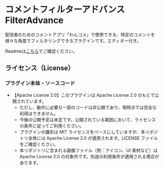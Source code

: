# コメントフィルターアドバンス FilterAdvance

配信者のためのコメントアプリ「わんコメ」で使用できる、特定のコメントを様々な角度でフィルタリングできるプラグインです。エディター付き。

Readmeは[こちら](https://github.com/Pintocuru/OmikenReadme/blob/main/docs/CommentCutter/README.md)でご確認ください。

## ライセンス（License）

### プラグイン本体・ソースコード

- 【Apache License 2.0】このプラグインは Apache License 2.0 のもとで公開されています。
  - ただし、動作に必要な一部のコードは非公開であり、現時点では完全な利用はできません。
  - 今後の公開予定は未定です。公開されている範囲において、ライセンスの条件に従ってご利用ください。
  - プラグインの雛形は MIT ライセンスをベースにしていますが、本リポジトリ全体には Apache License 2.0 が適用されます。LICENSE ファイルをご確認ください。
  - 本リポジトリに含まれる画像ファイル（例：アイコン、UI 素材など）は Apache License 2.0 の対象外です。別途の利用条件が適用される場合があります。
